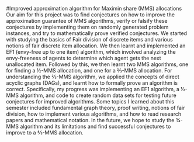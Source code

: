 #Improved approximation algorithm for Maximin share (MMS) allocations
Our aim for this project was to find conjectures on how to improve the approximation guarantee of MMS algorithms, verify or falsify these conjectures by implementing them on randomly generated problem instances, and try to mathematically prove verified conjectures. We started with studying the basics of Fair division of discrete items and various notions of fair discrete item allocation. We then learnt and implemented an EF1 (envy-free up to one item) algorithm, which involved analyzing the envy-freeness of agents to determine which agent gets the next unallocated item. Followed by this, we then learnt two MMS algorithms, one for finding a ½-MMS allocation, and one for a ⅔-MMS allocation. For understanding the ⅔-MMS algorithm, we applied the concepts of direct acyclic graphs (DAGs), and learnt how to formally prove an algorithm is correct. Specifically, my progress was implementing an EF1 algorithm, a ½-MMS algorithm, and code to create random data sets for testing future conjectures for improved algorithms. Some topics I learned about this semester included fundamental graph theory, proof writing, notions of fair division, how to implement various algorithms, and how to read research papers and mathematical notation. In the future, we hope to study the ¾-MMS algorithm and its limitations and find successful conjectures to improve to a ⅘-MMS allocation.
